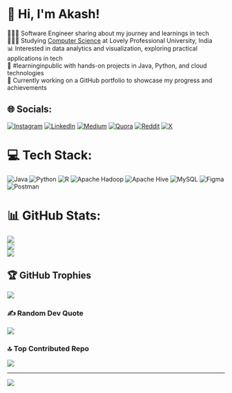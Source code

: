 <!-- Level 3: Add custom code -->

# 👋 Hi, I'm Akash!
👩🏻‍💻 Software Engineer sharing about my journey and learnings in tech<br/>
👩🏻‍🎓 Studying [Computer Science](https://www.lpu.in/) at Lovely Professional University, India<br/>
📊 Interested in data analytics and visualization, exploring practical applications in tech<br/>
🌱 #learninginpublic with hands-on projects in Java, Python, and cloud technologies<br/>
🎯 Currently working on a GitHub portfolio to showcase my progress and achievements

<!-- GitHub stats from https://github.com/anuraghazra/github-readme-stats -->
## 🌐 Socials:
[![Instagram](https://img.shields.io/badge/Instagram-%23E4405F.svg?logo=Instagram&logoColor=white)](https://instagram.com/akashkrgolu) [![LinkedIn](https://img.shields.io/badge/LinkedIn-%230077B5.svg?logo=linkedin&logoColor=white)](https://linkedin.com/in/akash-kumar-cse) [![Medium](https://img.shields.io/badge/Medium-12100E?logo=medium&logoColor=white)](https://medium.com/@@akash.krbksc2003) [![Quora](https://img.shields.io/badge/Quora-%23B92B27.svg?logo=Quora&logoColor=white)](https://quora.com/profile/Akash-Kumar-1850) [![Reddit](https://img.shields.io/badge/Reddit-%23FF4500.svg?logo=Reddit&logoColor=white)](https://reddit.com/user/Firm_Try5844) [![X](https://img.shields.io/badge/X-black.svg?logo=X&logoColor=white)](https://x.com/AkashKu14417648) 

# 💻 Tech Stack:
![Java](https://img.shields.io/badge/java-%23ED8B00.svg?style=for-the-badge&logo=openjdk&logoColor=white) ![Python](https://img.shields.io/badge/python-3670A0?style=for-the-badge&logo=python&logoColor=ffdd54) ![R](https://img.shields.io/badge/r-%23276DC3.svg?style=for-the-badge&logo=r&logoColor=white) ![Apache Hadoop](https://img.shields.io/badge/Apache%20Hadoop-66CCFF?style=for-the-badge&logo=apachehadoop&logoColor=black) ![Apache Hive](https://img.shields.io/badge/Apache%20Hive-FDEE21?style=for-the-badge&logo=apachehive&logoColor=black) ![MySQL](https://img.shields.io/badge/mysql-4479A1.svg?style=for-the-badge&logo=mysql&logoColor=white) ![Figma](https://img.shields.io/badge/figma-%23F24E1E.svg?style=for-the-badge&logo=figma&logoColor=white) ![Postman](https://img.shields.io/badge/Postman-FF6C37?style=for-the-badge&logo=postman&logoColor=white)
# 📊 GitHub Stats:
![](https://github-readme-stats.vercel.app/api?username=akash1359&theme=radical&hide_border=false&include_all_commits=true&count_private=true)<br/>
![](https://github-readme-streak-stats.herokuapp.com/?user=Akash1359&theme=dark&hide_border=false)<br/>
![](https://github-readme-stats.vercel.app/api/top-langs/?username=Akash1359&theme=dark&hide_border=false&include_all_commits=true&count_private=false&layout=compact)

## 🏆 GitHub Trophies
![](https://github-profile-trophy.vercel.app/?username=Akash1359&theme=radical&no-frame=false&no-bg=false&margin-w=4)

### ✍️ Random Dev Quote
![](https://quotes-github-readme.vercel.app/api?type=horizontal&theme=radical)

### 🔝 Top Contributed Repo
![](https://github-contributor-stats.vercel.app/api?username=Akash1359&limit=5&theme=dark&combine_all_yearly_contributions=true)

---
[![](https://visitcount.itsvg.in/api?id=Akash1359&icon=0&color=0)](https://visitcount.itsvg.in)

<!-- Proudly created with GPRM ( https://gprm.itsvg.in ) -->
